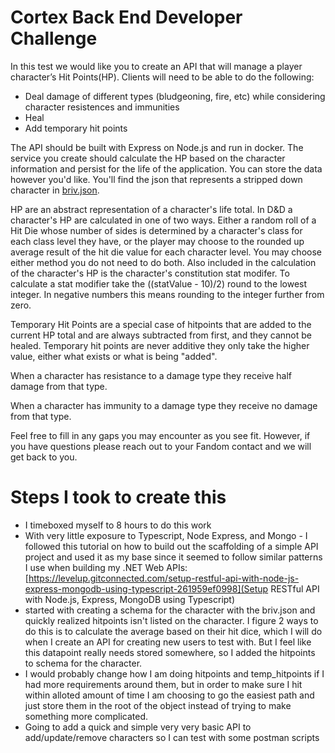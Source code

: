 # Cortex Back End Developer Challenge
In this test we would like you to create an API that will manage a player character’s Hit Points(HP). Clients will need to be able to do the following:
- Deal damage of different types (bludgeoning, fire, etc) while considering character resistences and immunities
- Heal
- Add temporary hit points

The API should be built with Express on Node.js and run in docker. The service you create should calculate the HP based on the character information and persist for the life of the application. You can store the data however you'd like. You'll find the json that represents a stripped down character in  [briv.json](briv.json).

HP are an abstract representation of a character's life total. In D&D a character's HP are calculated in one of two ways. Either a random roll of a Hit Die whose number of sides is determined by a character's class for each class level they have, or the player may choose to the rounded up average result of the hit die value for each character level. You may choose either method you do not need to do both. Also included in the calculation of the character's HP is the character's constitution stat modifer. To calculate a stat modifier take the ((statValue - 10)/2) round to the lowest integer. In negative numbers this means rounding to the integer further from zero.

Temporary Hit Points are a special case of hitpoints that are added to the current HP total and are always subtracted from first, and they cannot be healed. Temporary hit points are never additive they only take the higher value, either what exists or what is being "added".

When a character has resistance to a damage type they receive half damage from that type.

When a character has immunity to a damage type they receive no damage from that type.

Feel free to fill in any gaps you may encounter as you see fit. However, if you have questions please reach out to your Fandom contact and we will get back to you.

# Steps I took to create this
- I timeboxed myself to 8 hours to do this work
- With very little exposure to Typescript, Node Express, and Mongo - I followed this tutorial on how to build out the scaffolding of a simple API project and used it as my base since it seemed to follow similar patterns I use when building my .NET Web APIs: [https://levelup.gitconnected.com/setup-restful-api-with-node-js-express-mongodb-using-typescript-261959ef0998](Setup RESTful API with Node.js, Express, MongoDB using Typescript)
- started with creating a schema for the character with the briv.json and quickly realized hitpoints isn't listed on the character. I figure 2 ways to do this is to calculate the average based on their hit dice, which I will do when I create an API for creating new users to test with. But I feel like this datapoint really needs stored somewhere, so I added the hitpoints to schema for the character.
- I would probably change how I am doing hitpoints and temp_hitpoints if I had more requirements around them, but in order to make sure I hit within alloted amount of time I am choosing to go the easiest path and just store them in the root of the object instead of trying to make something more complicated.
- Going to add a quick and simple very very basic API to add/update/remove characters so I can test with some postman scripts